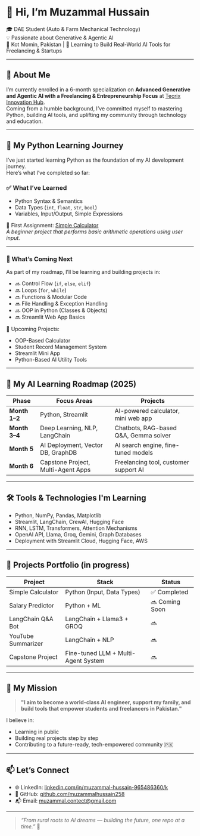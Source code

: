 # 👋 Hi, I’m Muzammal Hussain

🎓 DAE Student (Auto & Farm Mechanical Technology)  
💡 Passionate about Generative & Agentic AI  
📍 Kot Momin, Pakistan | 🚀 Learning to Build Real-World AI Tools for Freelancing & Startups

---

## 🧠 About Me

I’m currently enrolled in a 6-month specialization on **Advanced Generative and Agentic AI with a Freelancing & Entrepreneurship Focus** at [Tecrix Innovation Hub](https://www.tecrix.io).  
Coming from a humble background, I’ve committed myself to mastering Python, building AI tools, and uplifting my community through technology and education.

---

## 🧱 My Python Learning Journey

I’ve just started learning Python as the foundation of my AI development journey.  
Here’s what I’ve completed so far:

### ✅ What I’ve Learned
- Python Syntax & Semantics
- Data Types (`int`, `float`, `str`, `bool`)
- Variables, Input/Output, Simple Expressions

📂 First Assignment: [Simple Calculator](https://github.com/muzammalhussain258/Simple_Calculator)  
*A beginner project that performs basic arithmetic operations using user input.*

---

### 🔄 What’s Coming Next
As part of my roadmap, I’ll be learning and building projects in:

- 🔜 Control Flow (`if`, `else`, `elif`)
- 🔜 Loops (`for`, `while`)
- 🔜 Functions & Modular Code
- 🔜 File Handling & Exception Handling
- 🔜 OOP in Python (Classes & Objects)
- 🔜 Streamlit Web App Basics

🚧 Upcoming Projects:
- OOP-Based Calculator  
- Student Record Management System  
- Streamlit Mini App  
- Python-Based AI Utility Tools

---

## 🎯 My AI Learning Roadmap (2025)

| Phase | Focus Areas | Projects |
|-------|-------------|----------|
| **Month 1–2** | Python, Streamlit | AI-powered calculator, mini web app |
| **Month 3–4** | Deep Learning, NLP, LangChain | Chatbots, RAG-based Q&A, Gemma solver |
| **Month 5** | AI Deployment, Vector DB, GraphDB | AI search engine, fine-tuned models |
| **Month 6** | Capstone Project, Multi-Agent Apps | Freelancing tool, customer support AI |

---

## 🛠️ Tools & Technologies I'm Learning

- Python, NumPy, Pandas, Matplotlib  
- Streamlit, LangChain, CrewAI, Hugging Face  
- RNN, LSTM, Transformers, Attention Mechanisms  
- OpenAI API, Llama, Groq, Gemini, Graph Databases  
- Deployment with Streamlit Cloud, Hugging Face, AWS

---

## 💼 Projects Portfolio (in progress)

| Project | Stack | Status |
|---------|-------|--------|
| Simple Calculator | Python (Input, Data Types) | ✅ Completed |
| Salary Predictor | Python + ML | 🔜 Coming Soon |
| LangChain Q&A Bot | LangChain + Llama3 + GROQ | 🔜 |
| YouTube Summarizer | LangChain + NLP | 🔜 |
| Capstone Project | Fine-tuned LLM + Multi-Agent System | 🔜 |

---

## 🎯 My Mission

> **"I aim to become a world-class AI engineer, support my family, and build tools that empower students and freelancers in Pakistan."**

I believe in:
- Learning in public  
- Building real projects step by step  
- Contributing to a future-ready, tech-empowered community 🇵🇰

---

## 📫 Let’s Connect

- 🌐 LinkedIn: [linkedin.com/in/muzammal-hussain-965486360/k](https://linkedin.com/in/muzammal-hussain-965486360/)  
- 💼 GitHub: [github.com/muzammalhussain258](https://github.com/muzammalhussain258)  
- 📬 Email: muzammal.contect@gmail.com

---

> *“From rural roots to AI dreams — building the future, one repo at a time.”* 🌱
